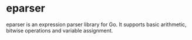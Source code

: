 # eparser
eparser is an expression parser library for Go. It supports basic arithmetic,
bitwise operations and variable assignment.
